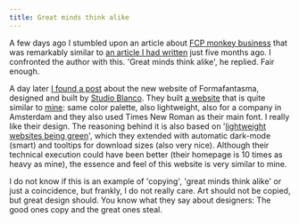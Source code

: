 ```yaml
---
title: Great minds think alike
---
```




A few days ago I stumbled upon an article about [FCP monkey business](https://www.pdms.ca/improve-largest-contentful-paint-lcp-with-a-js-css-trick/) that was remarkably similar to [an article I had written](/blog/monkey-business-with-banana-leafs/) just five months ago. I confronted the author with this. 'Great minds think alike', he replied. Fair enough.

A day later [I found a post](https://studioblanco.it/project/formafantasma) about the new website of Formafantasma, designed and built by [Studio Blanco](https://studioblanco.it/project/formafantasma). They built [a website](https://formafantasma.com) that is quite similar to [mine](/): same color palette, also lightweight, also for a company in Amsterdam and they also used Times New Roman as their main font. I really like their design. The reasoning behind it is also based on '[lightweight websites being green](https://www.usecue.com/nl/blog/een-groene-website/)', which they extended with automatic dark-mode (smart) and tooltips for download sizes (also very nice). Although their technical execution could have been better (their homepage is 10 times as heavy as mine), the essence and feel of this website is very similar to mine. 

I do not know if this is an example of 'copying', 'great minds think alike' or just a coincidence, but frankly, I do not really care. Art should not be copied, but great design should. You know what they say about designers: The good ones copy and the great ones steal.
